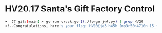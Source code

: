 # HV20.17 Santa's Gift Factory Control

```bash
➜  17 git:(main) ✗ go run crack.go $(./forge-jwt.py) | grep HV20
<!--Congratulations, here's your flag: HV20{ja3_h45h_1mp3r50n4710n_15_fun}-->
```
